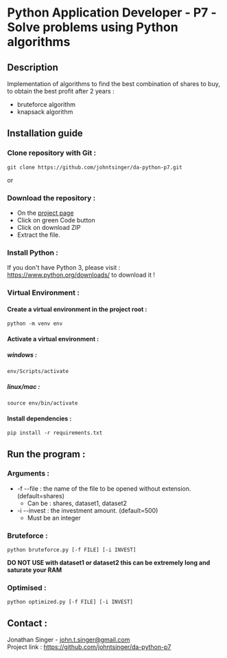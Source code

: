 # Python Application Developer - P7 -Solve problems using Python algorithms

## Description

Implementation of algorithms to find the best combination of shares to buy, to obtain the best profit after 2 years :
  - bruteforce algorithm
  - knapsack algorithm

## Installation guide

### Clone repository with Git :

    git clone https://github.com/johntsinger/da-python-p7.git
    
or

### Download the repository :

- On the [project page](https://github.com/johntsinger/da-python-p7)
- Click on green Code button
- Click on download ZIP
- Extract the file.

### Install Python :

If you don't have Python 3, please visit : https://www.python.org/downloads/ to download it !

### Virtual Environment :

#### Create a virtual environment in the project root :

    python -m venv env

#### Activate a virtual environment :

##### windows :

    env/Scripts/activate
    
##### linux/mac :

    source env/bin/activate
    
#### Install dependencies :

    pip install -r requirements.txt

## Run the program :

### Arguments :

  - -f --file : the name of the file to be opened without extension. (default=shares)
    - Can be : shares, dataset1, dataset2
  - -i --invest : the investment amount. (default=500)
    - Must be an integer

### Bruteforce :

    python bruteforce.py [-f FILE] [-i INVEST]

**DO NOT USE with dataset1 or dataset2 this can be extremely long and saturate your RAM**

### Optimised :

    python optimized.py [-f FILE] [-i INVEST]

## Contact :
Jonathan Singer - john.t.singer@gmail.com\
Project link : https://github.com/johntsinger/da-python-p7
